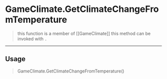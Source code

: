 # GameClimate.GetClimateChangeFromTemperature
> this function is a member of [[GameClimate]]
> this method can be invoked with `.`
-----
## Usage
> GameClimate.GetClimateChangeFromTemperature()
